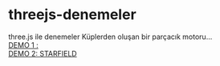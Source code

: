 # threejs-denemeler
three.js ile denemeler
Küplerden oluşan bir parçacık motoru...
<br>
<a href="https://cenap.github.io/threejs-denemeler/index.html">DEMO 1 :</a>
<br>
<a href="https://cenap.github.io/threejs-denemeler/starfield.html">DEMO 2: STARFIELD</a>
